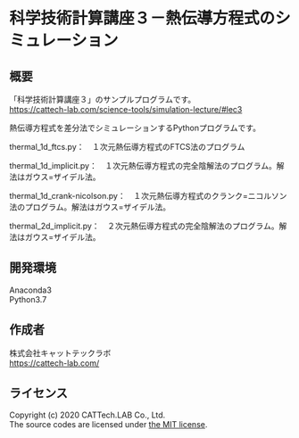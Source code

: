 # 科学技術計算講座３－熱伝導方程式のシミュレーション
## 概要
「科学技術計算講座３」のサンプルプログラムです。  
https://cattech-lab.com/science-tools/simulation-lecture/#lec3

熱伝導方程式を差分法でシミュレーションするPythonプログラムです。  

thermal_1d_ftcs.py：　１次元熱伝導方程式のFTCS法のプログラム

thermal_1d_implicit.py：　１次元熱伝導方程式の完全陰解法のプログラム。解法はガウス=ザイデル法。

thermal_1d_crank-nicolson.py：　１次元熱伝導方程式のクランク=ニコルソン法のプログラム。解法はガウス=ザイデル法。

thermal_2d_implicit.py：　２次元熱伝導方程式の完全陰解法のプログラム。解法はガウス=ザイデル法。


## 開発環境
Anaconda3  
Python3.7

## 作成者
株式会社キャットテックラボ  
https://cattech-lab.com/

## ライセンス
Copyright (c) 2020 CATTech.LAB Co., Ltd.  
The source codes are licensed under [the MIT license](https://opensource.org/licenses/MIT).
